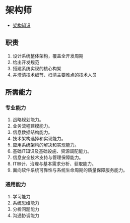 # 架构师
* [架构知识](https://tech.wangyaqi.cn/#/common/arch)

## 职责
1. 设计系统整体架构，覆盖全开发周期
1. 给出开发规范
1. 搭建系统实现的核心构架
1. 并澄清技术细节、扫清主要难点的技术人员

## 所需能力
### 专业能力
1. 战略规划能力。
1. 业务流程建模能力。
1. 信息数据结构能力。
1. 技术架构选择和实现能力。
1. 应用系统架构的解决和实现能力。
1. 基础IT知识及基础设施、资源调配能力。
1. 信息安全技术支持与管理保障能力。
1. IT审计、治理与基本需求分析、获取能力。
1. 面向软件系统可靠性与系统生命周期的质量保障服务能力。

### 通用能力
1. 学习能力
1. 系统思维能力
1. 分析问题能力
1. 沟通协调能力
